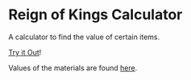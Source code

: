 # Reign of Kings Calculator
A calculator to find the value of certain items.

[Try it Out](http://rok.parkshade.com)!

Values of the materials are found [here](/materials.neon?ts=4).
